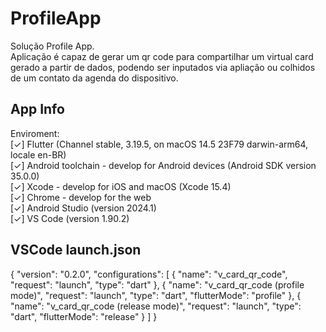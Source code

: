 # ProfileApp
Solução Profile App.<br/>
Aplicação é capaz de gerar um qr code para compartilhar um virtual card gerado a partir de dados, podendo ser inputados via apliação ou colhidos de um contato da agenda do dispositivo.

## App Info
Enviroment:<br/>
[✓] Flutter (Channel stable, 3.19.5, on macOS 14.5 23F79 darwin-arm64, locale en-BR)<br/>
[✓] Android toolchain - develop for Android devices (Android SDK version 35.0.0)<br/>
[✓] Xcode - develop for iOS and macOS (Xcode 15.4)<br/>
[✓] Chrome - develop for the web<br/>
[✓] Android Studio (version 2024.1)<br/>
[✓] VS Code (version 1.90.2)<br/>

## VSCode launch.json
{
    "version": "0.2.0",
    "configurations": [
        {
            "name": "v_card_qr_code",
            "request": "launch",
            "type": "dart"
        },
        {
            "name": "v_card_qr_code (profile mode)",
            "request": "launch",
            "type": "dart",
            "flutterMode": "profile"
        },
        {
            "name": "v_card_qr_code (release mode)",
            "request": "launch",
            "type": "dart",
            "flutterMode": "release"
        }
    ]
}